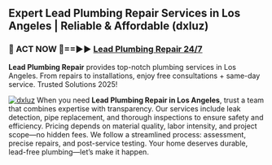 ## Expert Lead Plumbing Repair Services in Los Angeles | Reliable & Affordable (dxluz)  

<h3>🚿 ACT NOW 🌟==►► <a href="https://tinyurl.com/2ne6vx2x" rel="nofollow">Lead Plumbing Repair 24/7</a></h3>

**Lead Plumbing Repair** provides top-notch plumbing services in Los Angeles. From repairs to installations, enjoy free consultations + same-day service. Trusted Solutions 2025!

[![dxluz](https://i.imgur.com/4PFF4AK.jpeg)](https://tinyurl.com/2ne6vx2x)
When you need **Lead Plumbing Repair in Los Angeles**, trust a team that combines expertise with transparency. Our services include leak detection, pipe replacement, and thorough inspections to ensure safety and efficiency. Pricing depends on material quality, labor intensity, and project scope—no hidden fees. We follow a streamlined process: assessment, precise repairs, and post-service testing. Your home deserves durable, lead-free plumbing—let’s make it happen.